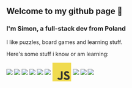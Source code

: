 ## Welcome to my github page 👋

### I'm Simon, a full-stack dev from Poland

I like puzzles, board games and learning stuff.
  
Here's some stuff i know or am learning: 

<a href="https://www.android.com/" target="blank"><img align="center" src="https://upload.wikimedia.org/wikipedia/commons/thumb/4/41/APK_format_icon_%282014-2019%29.png/640px-APK_format_icon_%282014-2019%29.png" height="50" /></a> 
<a href="https://dev.java/learn/" target="blank"><img align="center" src="https://w7.pngwing.com/pngs/405/878/png-transparent-java-logo-java-runtime-environment-computer-icons-java-platform-standard-edition-java-miscellaneous-text-logo-thumbnail.png" height="50" /></a>
<a href="https://learn.microsoft.com/en-us/dotnet/csharp/" target="blank"><img align="center" src="https://static-00.iconduck.com/assets.00/c-sharp-c-icon-456x512-9sej0lrz.png" height="50" /></a>
<a href="https://www.typescriptlang.org/docs/" target="blank"><img align="center" src="https://cdn-icons-png.flaticon.com/512/5968/5968381.png" height="50" /></a>
<a href="https://react.dev/" target="blank"><img align="center" src="https://upload.wikimedia.org/wikipedia/commons/thumb/a/a7/React-icon.svg/2300px-React-icon.svg.png" height="50" /></a>
<a href="https://angular.io/" target="blank"><img align="center" src="https://angular.io/assets/images/logos/angular/angular.png" height="50" /></a>
<a href="https://developer.mozilla.org/en-US/docs/Web/JavaScript" target="blank"><img align="center" src="https://raw.githubusercontent.com/devicons/devicon/master/icons/javascript/javascript-original.svg" height="50" /></a>
<a href="https://www.python.org/" target="blank"><img align="center" src="https://upload.wikimedia.org/wikipedia/commons/thumb/c/c3/Python-logo-notext.svg/1869px-Python-logo-notext.svg.png" height="50" /></a>
<a href="https://developer.mozilla.org/en-US/docs/Glossary/HTML5" target="blank"><img align="center" src="https://upload.wikimedia.org/wikipedia/commons/thumb/8/82/Devicon-html5-plain.svg/640px-Devicon-html5-plain.svg.png" height="50" /></a>
<a href="https://developer.mozilla.org/en-US/docs/Web/CSS" target="blank"><img align="center" src="https://upload.wikimedia.org/wikipedia/commons/thumb/d/d5/CSS3_logo_and_wordmark.svg/640px-CSS3_logo_and_wordmark.svg.png" height="50" /></a>
<!--
Tabeleczka ze statami z GH
[![Anurag's GitHub stats](https://github-readme-stats.vercel.app/api?username=szymczycha)](https://github.com/anuraghazra/github-readme-stats)

**szymczycha/szymczycha** is a ✨ _special_ ✨ repository because its `README.md` (this file) appears on your GitHub profile.

Here are some ideas to get you started:

- 🔭 I’m currently working on ...
- 🌱 I’m currently learning ...
- 👯 I’m looking to collaborate on ...
- 🤔 I’m looking for help with ...
- 💬 Ask me about ...
- 📫 How to reach me: ...
- 😄 Pronouns: ...
- ⚡ Fun fact: ...
-->
